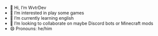 - 👋 Hi, I’m WvtrDev
- 👀 I’m interested in play some games
- 🌱 I’m currently learning english
- 💞️ I’m looking to collaborate on maybe Discord bots or Minecraft mods
- 😄 Pronouns: he/him

<!---
WvtrDev/WvtrDev is a ✨ special ✨ repository because its `README.md` (this file) appears on your GitHub profile.
You can click the Preview link to take a look at your changes.
--->
